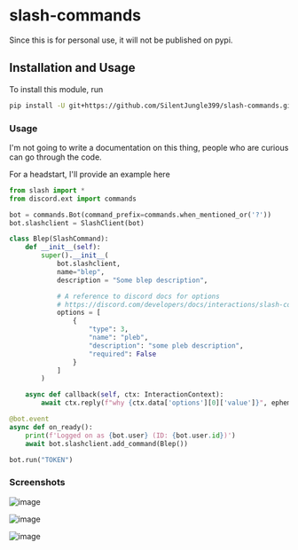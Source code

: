 # slash-commands
Since this is for personal use, it will not be published on pypi.

## Installation and Usage

To install this module, run 
```bash
pip install -U git+https://github.com/SilentJungle399/slash-commands.git
```

### Usage

I'm not going to write a documentation on this thing, people who are curious can go through the code.

For a headstart, I'll provide an example here

```py
from slash import *
from discord.ext import commands

bot = commands.Bot(command_prefix=commands.when_mentioned_or('?'))
bot.slashclient = SlashClient(bot)

class Blep(SlashCommand):
    def __init__(self):
        super().__init__(
            bot.slashclient, 
            name="blep", 
            description = "Some blep description",

            # A reference to discord docs for options
            # https://discord.com/developers/docs/interactions/slash-commands#application-command-object-application-command-option-structure
            options = [
                { 
                    "type": 3,
                    "name": "pleb",
                    "description": "some pleb description",
                    "required": False
                }
            ]
        )

    async def callback(self, ctx: InteractionContext):
        await ctx.reply(f"why {ctx.data['options'][0]['value']}", ephemeral=True)

@bot.event
async def on_ready():
    print(f'Logged on as {bot.user} (ID: {bot.user.id})')
    await bot.slashclient.add_command(Blep())

bot.run("TOKEN")
```

### Screenshots
![image](https://user-images.githubusercontent.com/75272148/127775083-6722865b-b38a-4c1c-aeab-67792448224b.png)

![image](https://user-images.githubusercontent.com/75272148/127775088-8504cd9d-0b94-4e82-a683-e8acb6cc0f43.png)

![image](https://user-images.githubusercontent.com/75272148/127775094-75c435c7-6600-4a43-9433-80482692821f.png)
